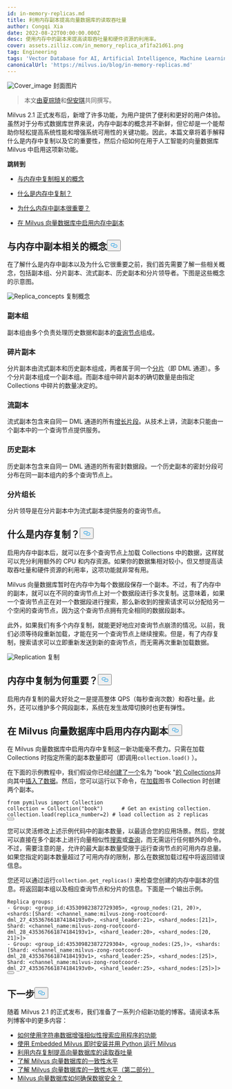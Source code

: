 ```yaml
---
id: in-memory-replicas.md
title: 利用内存副本提高向量数据库的读取吞吐量
author: Congqi Xia
date: 2022-08-22T00:00:00.000Z
desc: 使用内存中的副本来提高读取吞吐量和硬件资源的利用率。
cover: assets.zilliz.com/in_memory_replica_af1fa21d61.png
tag: Engineering
tags: 'Vector Database for AI, Artificial Intelligence, Machine Learning'
canonicalUrl: 'https://milvus.io/blog/in-memory-replicas.md'
---
```

<p>
  
   <span class="img-wrapper"> <img translate="no" src="https://assets.zilliz.com/in_memory_replica_af1fa21d61.png" alt="Cover_image" class="doc-image" id="cover_image" />
   </span> <span class="img-wrapper"> <span>封面图片</span> </span></p>
<blockquote>
<p>本文<a href="https://github.com/congqixia">由夏琮琦</a>和<a href="https://www.linkedin.com/in/yiyun-n-2aa713163/">倪安琪</a>共同撰写。</p>
</blockquote>
<p>Milvus 2.1 正式发布后，新增了许多功能，为用户提供了便利和更好的用户体验。虽然对于分布式数据库世界来说，内存中副本的概念并不新鲜，但它却是一个能帮助你轻松提高系统性能和增强系统可用性的关键功能。因此，本篇文章将着手解释什么是内存中复制以及它的重要性，然后介绍如何在用于人工智能的向量数据库 Milvus 中启用这项新功能。</p>
<p><strong>跳转到</strong></p>
<ul>
<li><p><a href="#Concepts-related-to-in-memory-replica">与内存中复制相关的概念</a></p></li>
<li><p><a href="#What-is-in-memory-replica">什么是内存中复制？</a></p></li>
<li><p><a href="#Why-are-in-memory-replicas-important">为什么内存中副本很重要？</a></p></li>
<li><p><a href="#Enable-in-memory-replicas-in-the-Milvus-vector-database">在 Milvus 向量数据库中启用内存中副本</a></p></li>
</ul>
<h2 id="Concepts-related-to-in-memory-replica" class="common-anchor-header">与内存中副本相关的概念<button data-href="#Concepts-related-to-in-memory-replica" class="anchor-icon" translate="no">
      <svg translate="no"
        aria-hidden="true"
        focusable="false"
        height="20"
        version="1.1"
        viewBox="0 0 16 16"
        width="16"
      >
        <path
          fill="#0092E4"
          fill-rule="evenodd"
          d="M4 9h1v1H4c-1.5 0-3-1.69-3-3.5S2.55 3 4 3h4c1.45 0 3 1.69 3 3.5 0 1.41-.91 2.72-2 3.25V8.59c.58-.45 1-1.27 1-2.09C10 5.22 8.98 4 8 4H4c-.98 0-2 1.22-2 2.5S3 9 4 9zm9-3h-1v1h1c1 0 2 1.22 2 2.5S13.98 12 13 12H9c-.98 0-2-1.22-2-2.5 0-.83.42-1.64 1-2.09V6.25c-1.09.53-2 1.84-2 3.25C6 11.31 7.55 13 9 13h4c1.45 0 3-1.69 3-3.5S14.5 6 13 6z"
        ></path>
      </svg>
    </button></h2><p>在了解什么是内存中副本以及为什么它很重要之前，我们首先需要了解一些相关概念，包括副本组、分片副本、流式副本、历史副本和分片领导者。下图是这些概念的示意图。</p>
<p>
  
   <span class="img-wrapper"> <img translate="no" src="https://assets.zilliz.com/diagram_1_525afc706a.jpg" alt="Replica_concepts" class="doc-image" id="replica_concepts" />
   </span> <span class="img-wrapper"> <span>复制概念</span> </span></p>
<h3 id="Replica-group" class="common-anchor-header">副本组</h3><p>副本组由多个负责处理历史数据和副本的<a href="https://milvus.io/docs/v2.1.x/four_layers.md#Query-node">查询节点</a>组成。</p>
<h3 id="Shard-replica" class="common-anchor-header">碎片副本</h3><p>分片副本由流式副本和历史副本组成，两者属于同一个<a href="https://milvus.io/blog/deep-dive-1-milvus-architecture-overview.md#Shard">分片</a>（即 DML 通道）。多个分片副本组成一个副本组。而副本组中碎片副本的确切数量是由指定 Collections 中碎片的数量决定的。</p>
<h3 id="Streaming-replica" class="common-anchor-header">流副本</h3><p>流式副本包含来自同一 DML 通道的所有<a href="https://milvus.io/docs/v2.1.x/glossary.md#Segment">增长片段</a>。从技术上讲，流副本只能由一个副本中的一个查询节点提供服务。</p>
<h3 id="Historical-replica" class="common-anchor-header">历史副本</h3><p>历史副本包含来自同一 DML 通道的所有密封数据段。一个历史副本的密封分段可分布在同一副本组内的多个查询节点上。</p>
<h3 id="Shard-leader" class="common-anchor-header">分片组长</h3><p>分片领导是在分片副本中为流式副本提供服务的查询节点。</p>
<h2 id="What-is-in-memory-replica" class="common-anchor-header">什么是内存复制？<button data-href="#What-is-in-memory-replica" class="anchor-icon" translate="no">
      <svg translate="no"
        aria-hidden="true"
        focusable="false"
        height="20"
        version="1.1"
        viewBox="0 0 16 16"
        width="16"
      >
        <path
          fill="#0092E4"
          fill-rule="evenodd"
          d="M4 9h1v1H4c-1.5 0-3-1.69-3-3.5S2.55 3 4 3h4c1.45 0 3 1.69 3 3.5 0 1.41-.91 2.72-2 3.25V8.59c.58-.45 1-1.27 1-2.09C10 5.22 8.98 4 8 4H4c-.98 0-2 1.22-2 2.5S3 9 4 9zm9-3h-1v1h1c1 0 2 1.22 2 2.5S13.98 12 13 12H9c-.98 0-2-1.22-2-2.5 0-.83.42-1.64 1-2.09V6.25c-1.09.53-2 1.84-2 3.25C6 11.31 7.55 13 9 13h4c1.45 0 3-1.69 3-3.5S14.5 6 13 6z"
        ></path>
      </svg>
    </button></h2><p>启用内存中副本后，就可以在多个查询节点上加载 Collections 中的数据，这样就可以充分利用额外的 CPU 和内存资源。如果你的数据集相对较小，但又想提高读取吞吐量和硬件资源的利用率，这项功能就非常有用。</p>
<p>Milvus 向量数据库暂时在内存中为每个数据段保存一个副本。不过，有了内存中的副本，就可以在不同的查询节点上对一个数据段进行多次复制。这意味着，如果一个查询节点正在对一个数据段进行搜索，那么新收到的搜索请求可以分配给另一个空闲的查询节点，因为这个查询节点拥有完全相同的数据段副本。</p>
<p>此外，如果我们有多个内存复制，就能更好地应对查询节点崩溃的情况。以前，我们必须等待段重新加载，才能在另一个查询节点上继续搜索。但是，有了内存复制，搜索请求可以立即重新发送到新的查询节点，而无需再次重新加载数据。</p>
<p>
  
   <span class="img-wrapper"> <img translate="no" src="https://assets.zilliz.com/replication_3_1_2c25513cb9.jpg" alt="Replication" class="doc-image" id="replication" />
   </span> <span class="img-wrapper"> <span>复制</span> </span></p>
<h2 id="Why-are-in-memory-replicas-important" class="common-anchor-header">内存中复制为何重要？<button data-href="#Why-are-in-memory-replicas-important" class="anchor-icon" translate="no">
      <svg translate="no"
        aria-hidden="true"
        focusable="false"
        height="20"
        version="1.1"
        viewBox="0 0 16 16"
        width="16"
      >
        <path
          fill="#0092E4"
          fill-rule="evenodd"
          d="M4 9h1v1H4c-1.5 0-3-1.69-3-3.5S2.55 3 4 3h4c1.45 0 3 1.69 3 3.5 0 1.41-.91 2.72-2 3.25V8.59c.58-.45 1-1.27 1-2.09C10 5.22 8.98 4 8 4H4c-.98 0-2 1.22-2 2.5S3 9 4 9zm9-3h-1v1h1c1 0 2 1.22 2 2.5S13.98 12 13 12H9c-.98 0-2-1.22-2-2.5 0-.83.42-1.64 1-2.09V6.25c-1.09.53-2 1.84-2 3.25C6 11.31 7.55 13 9 13h4c1.45 0 3-1.69 3-3.5S14.5 6 13 6z"
        ></path>
      </svg>
    </button></h2><p>启用内存复制的最大好处之一是提高整体 QPS（每秒查询次数）和吞吐量。此外，还可以维护多个网段副本，系统在发生故障切换时也更有弹性。</p>
<h2 id="Enable-in-memory-replicas-in-the-Milvus-vector-database" class="common-anchor-header">在 Milvus 向量数据库中启用内存内副本<button data-href="#Enable-in-memory-replicas-in-the-Milvus-vector-database" class="anchor-icon" translate="no">
      <svg translate="no"
        aria-hidden="true"
        focusable="false"
        height="20"
        version="1.1"
        viewBox="0 0 16 16"
        width="16"
      >
        <path
          fill="#0092E4"
          fill-rule="evenodd"
          d="M4 9h1v1H4c-1.5 0-3-1.69-3-3.5S2.55 3 4 3h4c1.45 0 3 1.69 3 3.5 0 1.41-.91 2.72-2 3.25V8.59c.58-.45 1-1.27 1-2.09C10 5.22 8.98 4 8 4H4c-.98 0-2 1.22-2 2.5S3 9 4 9zm9-3h-1v1h1c1 0 2 1.22 2 2.5S13.98 12 13 12H9c-.98 0-2-1.22-2-2.5 0-.83.42-1.64 1-2.09V6.25c-1.09.53-2 1.84-2 3.25C6 11.31 7.55 13 9 13h4c1.45 0 3-1.69 3-3.5S14.5 6 13 6z"
        ></path>
      </svg>
    </button></h2><p>在 Milvus 向量数据库中启用内存中复制这一新功能毫不费力。只需在加载 Collections 时指定所需的副本数量即可（即调用<code translate="no">collection.load()</code> ）。</p>
<p>在下面的示例教程中，我们假设你已经<a href="https://milvus.io/docs/v2.1.x/create_collection.md">创建了一个</a>名为 "book "<a href="https://milvus.io/docs/v2.1.x/create_collection.md">的 Collections</a>并向其中<a href="https://milvus.io/docs/v2.1.x/insert_data.md">插入了数据</a>。然后，您可以运行以下命令，在<a href="https://milvus.io/docs/v2.1.x/load_collection.md">加载</a>图书 Collection 时创建两个副本。</p>
<pre><code translate="no"><span class="hljs-keyword">from</span> pymilvus <span class="hljs-keyword">import</span> Collection
collection = Collection(<span class="hljs-string">&quot;book&quot;</span>)      <span class="hljs-comment"># Get an existing collection.</span>
collection.load(replica_number=<span class="hljs-number">2</span>) <span class="hljs-comment"># load collection as 2 replicas</span>
<button class="copy-code-btn"></button></code></pre>
<p>您可以灵活修改上述示例代码中的副本数量，以最适合您的应用场景。然后，您就可以直接在多个副本上进行向量相似性<a href="https://milvus.io/docs/v2.1.x/search.md">搜索</a>或<a href="https://milvus.io/docs/v2.1.x/query.md">查询</a>，而无需运行任何额外的命令。不过，需要注意的是，允许的最大副本数量受限于运行查询节点的可用内存总量。如果您指定的副本数量超过了可用内存的限制，那么在数据加载过程中将返回错误信息。</p>
<p>您还可以通过运行<code translate="no">collection.get_replicas()</code> 来检查您创建的内存中副本的信息。将返回副本组以及相应查询节点和分片的信息。下面是一个输出示例。</p>
<pre><code translate="no">Replica <span class="hljs-built_in">groups</span>:
- Group: &lt;group_id:435309823872729305&gt;, &lt;group_nodes:(21, 20)&gt;, &lt;shards:[Shard: &lt;channel_name:milvus-zong-rootcoord-dml_27_435367661874184193v0&gt;, &lt;shard_leader:21&gt;, &lt;shard_nodes:[21]&gt;, Shard: &lt;channel_name:milvus-zong-rootcoord-dml_28_435367661874184193v1&gt;, &lt;shard_leader:20&gt;, &lt;shard_nodes:[20, 21]&gt;]&gt;
- Group: &lt;group_id:435309823872729304&gt;, &lt;group_nodes:(25,)&gt;, &lt;shards:[Shard: &lt;channel_name:milvus-zong-rootcoord-dml_28_435367661874184193v1&gt;, &lt;shard_leader:25&gt;, &lt;shard_nodes:[25]&gt;, Shard: &lt;channel_name:milvus-zong-rootcoord-dml_27_435367661874184193v0&gt;, &lt;shard_leader:25&gt;, &lt;shard_nodes:[25]&gt;]&gt;
<button class="copy-code-btn"></button></code></pre>
<h2 id="Whats-next" class="common-anchor-header">下一步<button data-href="#Whats-next" class="anchor-icon" translate="no">
      <svg translate="no"
        aria-hidden="true"
        focusable="false"
        height="20"
        version="1.1"
        viewBox="0 0 16 16"
        width="16"
      >
        <path
          fill="#0092E4"
          fill-rule="evenodd"
          d="M4 9h1v1H4c-1.5 0-3-1.69-3-3.5S2.55 3 4 3h4c1.45 0 3 1.69 3 3.5 0 1.41-.91 2.72-2 3.25V8.59c.58-.45 1-1.27 1-2.09C10 5.22 8.98 4 8 4H4c-.98 0-2 1.22-2 2.5S3 9 4 9zm9-3h-1v1h1c1 0 2 1.22 2 2.5S13.98 12 13 12H9c-.98 0-2-1.22-2-2.5 0-.83.42-1.64 1-2.09V6.25c-1.09.53-2 1.84-2 3.25C6 11.31 7.55 13 9 13h4c1.45 0 3-1.69 3-3.5S14.5 6 13 6z"
        ></path>
      </svg>
    </button></h2><p>随着 Milvus 2.1 的正式发布，我们准备了一系列介绍新功能的博客。请阅读本系列博客中的更多内容：</p>
<ul>
<li><a href="https://milvus.io/blog/2022-08-08-How-to-use-string-data-to-empower-your-similarity-search-applications.md">如何使用字符串数据增强相似性搜索应用程序的功能</a></li>
<li><a href="https://milvus.io/blog/embedded-milvus.md">使用 Embedded Milvus 即时安装并用 Python 运行 Milvus</a></li>
<li><a href="https://milvus.io/blog/in-memory-replicas.md">利用内存复制提高向量数据库的读取吞吐量</a></li>
<li><a href="https://milvus.io/blog/understanding-consistency-levels-in-the-milvus-vector-database.md">了解 Milvus 向量数据库的一致性水平</a></li>
<li><a href="https://milvus.io/blog/understanding-consistency-levels-in-the-milvus-vector-database-2.md">了解 Milvus 向量数据库的一致性水平（第二部分）</a></li>
<li><a href="https://milvus.io/blog/data-security.md">Milvus 向量数据库如何确保数据安全？</a></li>
</ul>
